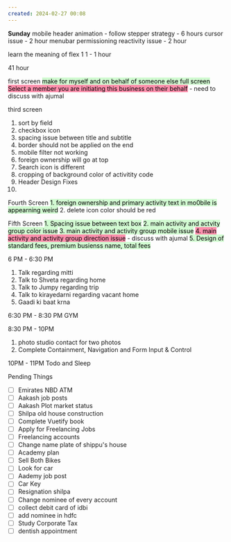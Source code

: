 ```yaml
---
created: 2024-02-27 00:08
---
```




**Sunday**
mobile header animation - follow stepper strategy - 6 hours
cursor issue - 2 hour
menubar permissioning reactivity issue - 2 hour

learn the meaning of flex 1 1 - 1 hour

41 hour

first screen
<mark style="background: #BBFABBA6;">make for myself and on behalf of someone else full screen</mark>
<mark style="background: #FF5582A6;">Select a member you are initiating this business on their behalf</mark> - need to discuss with ajumal

third screen
1. sort by field
2. checkbox icon
3. spacing issue between title and subtitle
4. border should not be applied on the end
5. mobile filter not working
6. foreign ownership will go at top
7. Search icon is different 
8. cropping of background color of activitity code
9. Header Design Fixes
10. 

Fourth Screen
<mark style="background: #BBFABBA6;">1. foreign ownership and primary activity text in mo0bile is appearning weird</mark>
2. delete icon color should be red

Fifth Screen
<mark style="background: #BBFABBA6;">1. Spacing issue between text box</mark>
<mark style="background: #BBFABBA6;">2. main activity and actvity group color issue</mark>
<mark style="background: #BBFABBA6;">3. main activity and activity group mobile issue</mark>
<mark style="background: #FF5582A6;">4. main activity and activity group direction issue</mark> - discuss with ajumal
<mark style="background: #BBFABBA6;">5. Design of standard fees, premium busienss name, total fees</mark>





		 
		 
		 

6 PM - 6:30 PM 
1. Talk regarding mitti
3. Talk to Shveta regarding home
4. Talk to Jumpy regarding trip
5. Talk to kirayedarni regarding vacant home
6. Gaadi ki baat krna

6:30 PM - 8:30 PM 
GYM 


8:30 PM - 10PM
1. photo studio contact for two photos
2. Complete Containment, Navigation and Form Input & Control

10PM - 11PM
Todo and Sleep

Pending Things

 - [ ] Emirates NBD ATM 
- [ ] Aakash job posts
- [ ] Aakash Plot market status
- [ ] Shilpa old house construction
- [ ] Complete Vuetify book
- [ ] Apply for Freelancing Jobs
- [ ] Freelancing accounts
- [ ] Change name plate of shippu's house 
- [ ] Academy plan 
- [ ] Sell Both Bikes
- [ ] Look for car
- [ ] Aademy job post
- [ ] Car Key 
- [ ] Resignation shilpa
- [ ] Change nominee of every account
- [ ] collect debit card of idbi
- [ ] add nominee in hdfc 
- [ ] Study Corporate Tax
- [ ] dentish appointment 